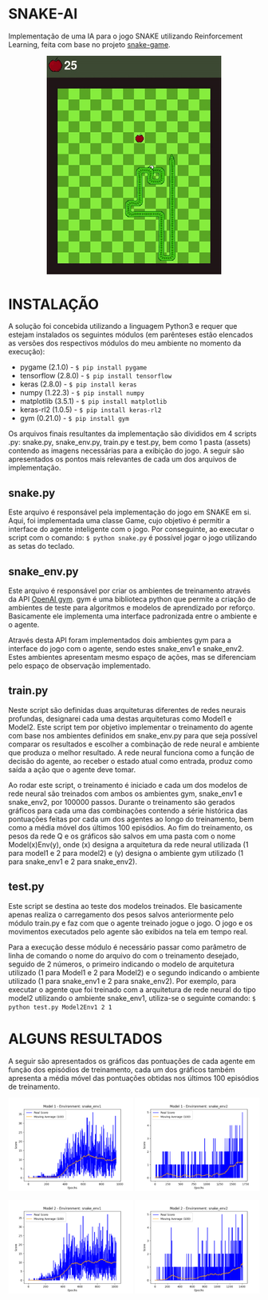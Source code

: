 # SNAKE-AI
Implementação de uma IA para o jogo SNAKE utilizando Reinforcement Learning, feita com base no projeto [snake-game](https://github.com/RafaelMarasca/snake-game).

<p align="center">
<img src="assets/gifs/snake.gif" width="350">
</p>

# INSTALAÇÃO

A solução foi concebida utilizando a linguagem Python3 e requer que estejam instalados os seguintes módulos (em parênteses estão elencados as versões dos respectivos módulos do meu ambiente no momento da execução):
    
* pygame (2.1.0) - `$ pip install pygame`
* tensorflow (2.8.0) - `$ pip install tensorflow`
* keras (2.8.0) - `$ pip install keras`
* numpy (1.22.3) - `$ pip install numpy`
* matplotlib (3.5.1) - `$ pip install matplotlib`
* keras-rl2 (1.0.5) - `$ pip install keras-rl2`
* gym (0.21.0) - `$ pip install gym`
    
Os arquivos finais resultantes da implementação são divididos em 4 scripts .py: snake.py, snake_env.py, train.py e test.py, bem como  1 pasta (assets) contendo as imagens necessárias para a exibição do jogo.  A seguir são apresentados os pontos mais relevantes de cada um dos arquivos de implementação.

## snake.py

Este arquivo é responsável pela implementação do jogo em SNAKE em si. Aqui, foi implementada uma classe Game, cujo objetivo é permitir a interface do agente inteligente com o jogo. Por conseguinte, ao executar o script com o comando: `$ python snake.py` é possível jogar o jogo utilizando as setas do teclado.

## snake_env.py

Este arquivo é responsável por criar os ambientes de treinamento através da API [OpenAI gym](https://www.gymlibrary.ml/). gym é uma biblioteca python que permite a criação de ambientes de teste para algoritmos e modelos de aprendizado por reforço. Basicamente ele implementa uma interface padronizada entre o ambiente e o agente.

Através desta API foram implementados dois ambientes gym para a interface do jogo com o agente, sendo estes snake_env1 e snake_env2. Estes ambientes apresentam mesmo espaço de ações, mas se diferenciam pelo espaço de observação implementado.

## train.py

Neste script são definidas duas arquiteturas diferentes de redes neurais profundas, designarei cada uma destas arquiteturas como Model1 e Model2.
Este script tem por objetivo implementar o treinamento do agente com base nos ambientes definidos em snake_env.py para que seja possível comparar os resultados e escolher a combinação de rede neural e ambiente que produza o melhor resultado. A rede neural funciona como a função de decisão do agente, ao receber o estado atual como entrada, produz como saída a ação que o agente deve tomar.

Ao rodar este script, o treinamento é iniciado e cada um dos modelos de rede neural são treinados com ambos os ambientes gym, snake_env1 e snake_env2, por 100000 passos. Durante o treinamento são gerados gráficos para cada uma das combinações contendo a série histórica das pontuações feitas por cada um dos agentes ao longo do treinamento, bem como a média móvel dos últimos 100 episódios. Ao fim do treinamento, os pesos da rede Q e os gráficos são salvos em uma pasta com o nome Model(x)Env(y), onde (x) designa a arquitetura da rede neural utilizada (1 para model1 e 2 para model2) e (y) designa o ambiente gym utilizado (1 para snake_env1 e 2 para snake_env2). 

## test.py

Este script se destina ao teste dos modelos treinados. Ele basicamente apenas realiza o carregamento dos pesos salvos anteriormente pelo módulo train.py e faz com que o agente treinado jogue o jogo. O jogo e os movimentos executados pelo agente são exibidos na tela em tempo real.
        
Para a execução desse módulo é necessário passar como parâmetro de linha de comando o nome do arquivo do com o treinamento desejado, seguido de 2 números, o primeiro indicando o modelo de arquitetura utilizado (1 para Model1 e 2 para Model2) e o segundo indicando o ambiente utilizado (1 para snake_env1 e 2 para snake_env2). Por exemplo, para executar o agente que foi treinado com a arquitetura de rede neural do tipo model2 utilizando o ambiente snake_env1, utiliza-se o seguinte comando: `$ python test.py Model2Env1 2 1`


# ALGUNS RESULTADOS

A seguir são apresentados os gráficos das pontuações de cada agente em função dos episódios de treinamento, cada um dos gráficos também apresenta a média móvel das pontuações obtidas nos últimos 100 episódios de treinamento.

<p align="center">
  <img src="assets/score/Model1Env1.png" width="250">
  <img src="assets/score/Model1Env2.png" width="250">
</p>

<p align="center">
  <img src="assets/score/Model2Env1.png" width="250">
  <img src="assets/score/Model2Env2.png" width="250">
</p>
